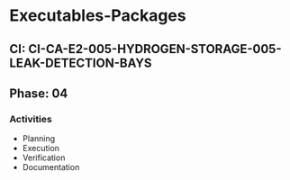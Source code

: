 # Executables-Packages

## CI: CI-CA-E2-005-HYDROGEN-STORAGE-005-LEAK-DETECTION-BAYS
## Phase: 04

### Activities
- Planning
- Execution
- Verification
- Documentation
